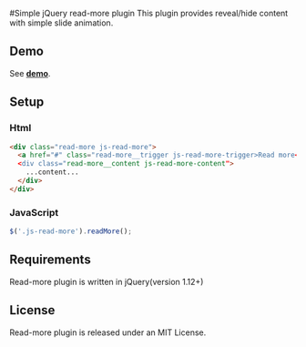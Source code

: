 #Simple jQuery read-more plugin
This plugin provides reveal/hide content with simple slide animation.

## Demo
See **[demo](http://http://primemodule.github.io/read-more/)**.

## Setup

### Html
```html
<div class="read-more js-read-more">
  <a href="#" class="read-more__trigger js-read-more-trigger>Read more</a>
  <div class="read-more__content js-read-more-content">
    ...content...
  </div>
</div>
```

### JavaScript
```javascript
$('.js-read-more').readMore();
```

## Requirements
Read-more plugin is written in jQuery(version 1.12+)

## License
Read-more plugin is released under an MIT License.
